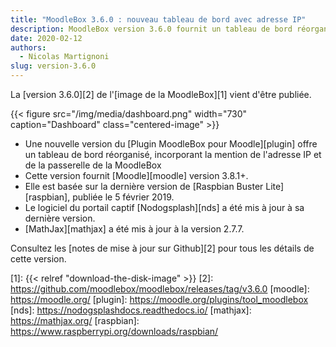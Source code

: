 ```yaml
---
title: "MoodleBox 3.6.0 : nouveau tableau de bord avec adresse IP"
description: MoodleBox version 3.6.0 fournit un tableau de bord réorganisé et Moodle 3.8.1+. Elle est basée sur la version de Raspbian du 5 février 2020.
date: 2020-02-12
authors:
  - Nicolas Martignoni
slug: version-3.6.0
---
```


La [version 3.6.0][2] de l'[image  de la MoodleBox][1] vient d'être publiée.

{{< figure src="/img/media/dashboard.png" width="730" caption="Dashboard" class="centered-image" >}}

  - Une nouvelle version du [Plugin MoodleBox pour Moodle][plugin] offre un tableau de bord réorganisé, incorporant la mention de l'adresse IP et de la passerelle de la MoodleBox
  - Cette version fournit [Moodle][moodle] version 3.8.1+.
  - Elle est basée sur la dernière version de [Raspbian Buster Lite][raspbian], publiée le 5 février 2019.
  - Le logiciel du portail captif [Nodogsplash][nds] a été mis à jour à sa dernière version.
  - [MathJax][mathjax] a été mis à jour à la version 2.7.7.

Consultez les [notes de mise à jour sur Github][2] pour tous les détails de cette version.

 [1]: {{< relref "download-the-disk-image" >}}
 [2]: https://github.com/moodlebox/moodlebox/releases/tag/v3.6.0
 [moodle]: https://moodle.org/
 [plugin]: https://moodle.org/plugins/tool_moodlebox
 [nds]: https://nodogsplashdocs.readthedocs.io/
 [mathjax]: https://mathjax.org/
 [raspbian]: https://www.raspberrypi.org/downloads/raspbian/
